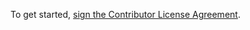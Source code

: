 To get started, <a href="https://www.clahub.com/agreements/KnowageLabs/Knowage-Server-Docker">sign the Contributor License Agreement</a>.
